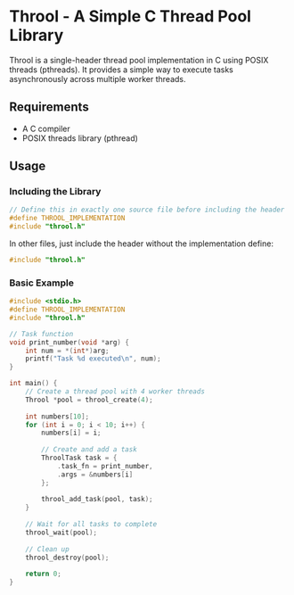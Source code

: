 # Throol - A Simple C Thread Pool Library

Throol is a single-header thread pool implementation in C using POSIX threads (pthreads). It provides a simple way to execute tasks asynchronously across multiple worker threads.

## Requirements

- A C compiler
- POSIX threads library (pthread)

## Usage

### Including the Library

```c
// Define this in exactly one source file before including the header
#define THROOL_IMPLEMENTATION
#include "throol.h"
```

In other files, just include the header without the implementation define:

```c
#include "throol.h"
```

### Basic Example

```c
#include <stdio.h>
#define THROOL_IMPLEMENTATION
#include "throol.h"

// Task function
void print_number(void *arg) {
    int num = *(int*)arg;
    printf("Task %d executed\n", num);
}

int main() {
    // Create a thread pool with 4 worker threads
    Throol *pool = throol_create(4);
    
    int numbers[10];
    for (int i = 0; i < 10; i++) {
        numbers[i] = i;
        
        // Create and add a task
        ThroolTask task = {
            .task_fn = print_number,
            .args = &numbers[i]
        };
        
        throol_add_task(pool, task);
    }
    
    // Wait for all tasks to complete
    throol_wait(pool);
    
    // Clean up
    throol_destroy(pool);
    
    return 0;
}
```

